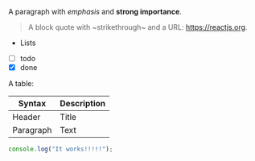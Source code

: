 A paragraph with _emphasis_ and **strong importance**.

> A block quote with ~strikethrough~ and a URL: https://reactjs.org.

- Lists
- [ ] todo
- [x] done

A table:

| Syntax    | Description |
| --------- | ----------- |
| Header    | Title       |
| Paragraph | Text        |

```js
console.log("It works!!!!!");
```
